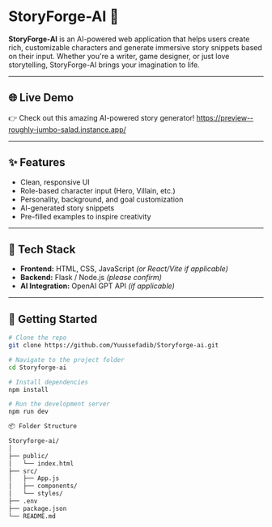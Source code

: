 # StoryForge-AI 🚀

**StoryForge-AI** is an AI-powered web application that helps users create rich, customizable characters and generate immersive story snippets based on their input. Whether you're a writer, game designer, or just love storytelling, StoryForge-AI brings your imagination to life.

---

## 🌐 Live Demo  
👉 Check out this amazing AI-powered story generator! https://preview--roughly-jumbo-salad.instance.app/

---

## ✨ Features

- Clean, responsive UI
- Role-based character input (Hero, Villain, etc.)
- Personality, background, and goal customization
- AI-generated story snippets
- Pre-filled examples to inspire creativity

---

## 🧠 Tech Stack

- **Frontend:** HTML, CSS, JavaScript *(or React/Vite if applicable)*
- **Backend:** Flask / Node.js *(please confirm)*
- **AI Integration:** OpenAI GPT API *(if applicable)*

---

## 🚀 Getting Started

```bash
# Clone the repo
git clone https://github.com/Yuussefadib/Storyforge-ai.git

# Navigate to the project folder
cd Storyforge-ai

# Install dependencies
npm install

# Run the development server
npm run dev

📦 Folder Structure

Storyforge-ai/
│
├── public/
│   └── index.html
├── src/
│   ├── App.js
│   ├── components/
│   └── styles/
├── .env
├── package.json
└── README.md


